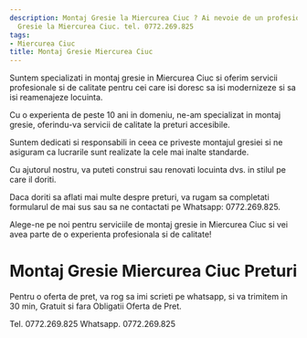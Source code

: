 ```yaml
---
description: Montaj Gresie la Miercurea Ciuc ? Ai nevoie de un profesionist in Montaj
  Gresie la Miercurea Ciuc. tel. 0772.269.825
tags:
- Miercurea Ciuc
title: Montaj Gresie Miercurea Ciuc
---
```



Suntem specializati in montaj gresie in Miercurea Ciuc si oferim servicii profesionale si de calitate pentru cei care isi doresc sa isi modernizeze si sa isi reamenajeze locuinta. 

Cu o experienta de peste 10 ani in domeniu, ne-am specializat in montaj gresie, oferindu-va servicii de calitate la preturi accesibile. 

Suntem dedicati si responsabili in ceea ce priveste montajul gresiei si ne asiguram ca lucrarile sunt realizate la cele mai inalte standarde. 

Cu ajutorul nostru, va puteti construi sau renovati locuinta dvs. in stilul pe care il doriti. 

Daca doriti sa aflati mai multe despre preturi, va rugam sa completati formularul de mai sus sau sa ne contactati pe Whatsapp: 0772.269.825. 

Alege-ne pe noi pentru serviciile de montaj gresie in Miercurea Ciuc si vei avea parte de o experienta profesionala si de calitate!

# Montaj Gresie Miercurea Ciuc Preturi
Pentru o oferta de pret, va rog sa imi scrieti pe whatsapp, si va trimitem in 30 min, Gratuit si fara Obligatii Oferta de Pret.

Tel. 0772.269.825
Whatsapp. 0772.269.825